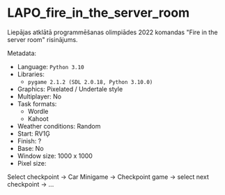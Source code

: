 # LAPO_fire_in_the_server_room
Liepājas atklātā programmēšanas olimpiādes 2022 komandas "Fire in the server room" risinājums.



Metadata:
 - Language: `Python 3.10`
 - Libraries:
   - `pygame 2.1.2 (SDL 2.0.18, Python 3.10.0)`
 - Graphics: Pixelated / Undertale style
 - Multiplayer: No
 - Task formats:
   - Wordle
   - Kahoot
 - Weather conditions: Random
 - Start: RV1Ģ
 - Finish: ?
 - Base: No
 - Window size: 1000 x 1000
 - Pixel size: 

Select checkpoint -> Car Minigame -> Checkpoint game -> select next checkpoint -> ...